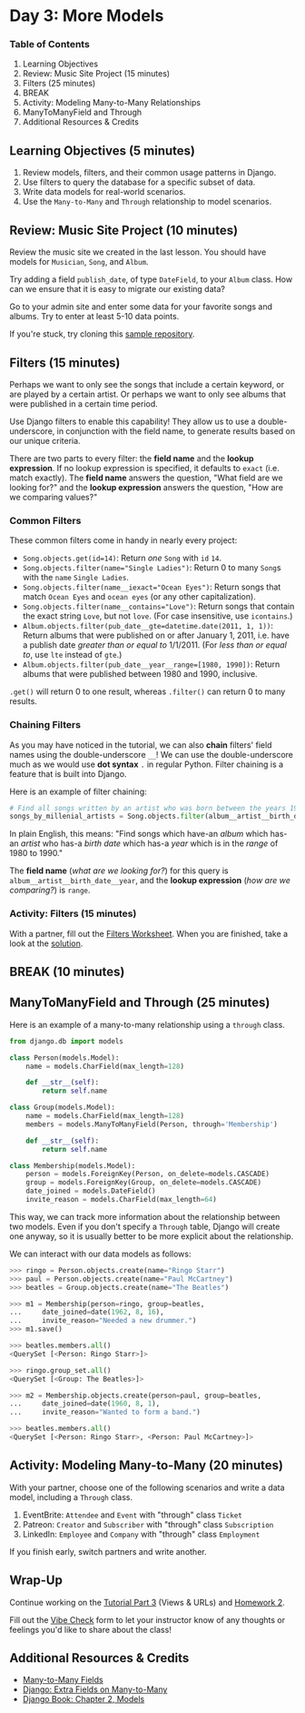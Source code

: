 # Day 3: More Models

### Table of Contents

1. Learning Objectives
1. Review: Music Site Project (15 minutes)
1. Filters (25 minutes)
1. BREAK
1. Activity: Modeling Many-to-Many Relationships
1. ManyToManyField and Through
1. Additional Resources & Credits

## Learning Objectives (5 minutes)

1. Review models, filters, and their common usage patterns in Django.
1. Use filters to query the database for a specific subset of data.
1. Write data models for real-world scenarios.
1. Use the `Many-to-Many` and `Through` relationship to model scenarios.

## Review: Music Site Project (10 minutes)

Review the music site we created in the last lesson. You should have models for `Musician`, `Song`, and `Album`.

Try adding a field `publish_date`, of type `DateField`, to your `Album` class. How can we ensure that it is easy to migrate our existing data?

Go to your admin site and enter some data for your favorite songs and albums. Try to enter at least 5-10 data points.

If you're stuck, try cloning this [sample repository](https://github.com/meredithcat/django-music-site).

## Filters (15 minutes)

Perhaps we want to only see the songs that include a certain keyword, or are played by a certain artist. Or perhaps we want to only see albums that were published in a certain time period.

Use Django filters to enable this capability! They allow us to use a double-underscore, in conjunction with the field name, to generate results based on our unique criteria.

There are two parts to every filter: the **field name** and the **lookup expression**. If no lookup expression is specified, it defaults to `exact` (i.e. match exactly). The **field name** answers the question, "What field are we looking for?" and the **lookup expression** answers the question, "How are we comparing values?"

### Common Filters

These common filters come in handy in nearly every project:

- `Song.objects.get(id=14)`: Return *one* `Song` with `id` `14`.
- `Song.objects.filter(name="Single Ladies")`: Return 0 to many `Song`s with the `name` `Single Ladies`.
- `Song.objects.filter(name__iexact="Ocean Eyes")`: Return songs that match `Ocean Eyes` and `ocean eyes` (or any other capitalization).
- `Song.objects.filter(name__contains="Love")`: Return songs that contain the exact string `Love`, but not `love`. (For case insensitive, use `icontains`.)
- `Album.objects.filter(pub_date__gte=datetime.date(2011, 1, 1))`: Return albums that were published on or after January 1, 2011, i.e. have a publish date *greater than or equal to* 1/1/2011. (For *less than or equal to*, use `lte` instead of `gte`.)
- `Album.objects.filter(pub_date__year__range=[1980, 1990])`: Return albums that were published between 1980 and 1990, inclusive.

`.get()` will return 0 to one result, whereas `.filter()` can return 0 to many results.

### Chaining Filters

As you may have noticed in the tutorial, we can also **chain** filters' field names using the double-underscore `__`! We can use the double-underscore much as we would use **dot syntax** `.` in regular Python. Filter chaining is a feature that is built into Django.

Here is an example of filter chaining:

```py
# Find all songs written by an artist who was born between the years 1980 and 1990.
songs_by_millenial_artists = Song.objects.filter(album__artist__birth_date__year__range=[1980,1990])
```

In plain English, this means: "Find songs which have-an *album* which has-an *artist* who has-a *birth date* which has-a *year* which is in the *range* of 1980 to 1990."

The **field name** (*what are we looking for?*) for this query is `album__artist__birth_date__year`, and the **lookup expression** (*how are we comparing?*) is `range`.

### Activity: Filters (15 minutes)

With a partner, fill out the [Filters Worksheet](https://docs.google.com/document/d/1hRK2kNzNBiyhEkyfeBkaMFN7XM_x7y47hPLg-ux5cA4/edit). When you are finished, take a look at the [solution](https://docs.google.com/document/d/1l2b-uAIKt_mIbZG2Jh-6WF3aNFIkKs4cq8-0QyNIhDc/edit). 

## BREAK (10 minutes)

<!--
## Activity: Data Modeling (10 minutes)

As a class, model a Lyft/Uber competitor `MakeRide` which hires drivers to give rides to passengers. Use the whiteboard to log all relevant information for each ride.

As a class, answer the following questions about the data you collected:

1. How do we plan to _access_ the data? (E.g. Find all rides that took place between 10am and 12pm on March 3rd.) Come up with at least 3-5 examples.
1. What are the _nouns_ we want to track? (E.g. Driver, Rider, Place.) These will be our database models.
1. What are the _relationships_ between these models? E.g. How is a driver related to a rider?

Go over the answers and construct a data model for `MakeRide`.
-->

## ManyToManyField and Through (25 minutes)

Here is an example of a many-to-many relationship using a `through` class. 

```py
from django.db import models

class Person(models.Model):
    name = models.CharField(max_length=128)

    def __str__(self):
        return self.name

class Group(models.Model):
    name = models.CharField(max_length=128)
    members = models.ManyToManyField(Person, through='Membership')

    def __str__(self):
        return self.name

class Membership(models.Model):
    person = models.ForeignKey(Person, on_delete=models.CASCADE)
    group = models.ForeignKey(Group, on_delete=models.CASCADE)
    date_joined = models.DateField()
    invite_reason = models.CharField(max_length=64)
```

This way, we can track more information about the relationship between two models. Even if you don't specify a `Through` table, Django will create one anyway, so it is usually better to be more explicit about the relationship.

We can interact with our data models as follows:

```py
>>> ringo = Person.objects.create(name="Ringo Starr")
>>> paul = Person.objects.create(name="Paul McCartney")
>>> beatles = Group.objects.create(name="The Beatles")

>>> m1 = Membership(person=ringo, group=beatles,
...     date_joined=date(1962, 8, 16),
...     invite_reason="Needed a new drummer.")
>>> m1.save()

>>> beatles.members.all()
<QuerySet [<Person: Ringo Starr>]>

>>> ringo.group_set.all()
<QuerySet [<Group: The Beatles>]>

>>> m2 = Membership.objects.create(person=paul, group=beatles,
...     date_joined=date(1960, 8, 1),
...     invite_reason="Wanted to form a band.")

>>> beatles.members.all()
<QuerySet [<Person: Ringo Starr>, <Person: Paul McCartney>]>
```

## Activity: Modeling Many-to-Many (20 minutes)

With your partner, choose one of the following scenarios and write a data model, including a `Through` class. 

1. EventBrite: `Attendee` and `Event` with "through" class `Ticket`
1. Patreon: `Creator` and `Subscriber` with "through" class `Subscription`
1. LinkedIn: `Employee` and `Company` with "through" class `Employment`

If you finish early, switch partners and write another.


## Wrap-Up

Continue working on the [Tutorial Part 3](https://docs.djangoproject.com/en/2.2/intro/tutorial03/) (Views & URLs) and [Homework 2](Projects/02-books-site).

Fill out the [Vibe Check](https://make.sc/bew1.2-vibe-check) form to let your instructor know of any thoughts or feelings you'd like to share about the class!

## Additional Resources & Credits

- [Many-to-Many Fields](https://docs.djangoproject.com/en/3.0/topics/db/examples/many_to_many/)
- [Django: Extra Fields on Many-to-Many](https://docs.djangoproject.com/en/3.0/topics/db/models/#extra-fields-on-many-to-many-relationships)
- [Django Book: Chapter 2, Models](https://djangobook.com/mdj2-models/)
